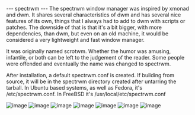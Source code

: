 --- spectrwm ---
The spectrwm window manager was inspired by xmonad and dwm. It shares several characteristics of dwm and has several nice features of its own, things that I always had to add to dwm with scripts or patches. The downside of that is that it's a bit bigger, with more dependencies, than dwm, but even on an old machine, it would be considered a very lightweight and fast window manager.

It was originally named scrotwm. Whether the humor was amusing, infantile, or both can be left to the judgement of the reader. Some people were offended and eventually the name was changed to spectrwm.

After installation, a default spectrwm.conf is created. If building from source, it will be in the spectrwm directory created after untarring the tarball. In Ubuntu based systems, as well as Fedora, it's /etc/spectrwm.conf. In FreeBSD it's /usr/local/etc/spectrwm.conf


![image](https://i.imgur.com/ZZmmn1m.png)
![image](https://i.imgur.com/bXi2TY4.jpg)
![image](https://i.imgur.com/24PNSU6.png)
![image](https://i.imgur.com/ZMx7y4W.jpg)
![image](https://i.imgur.com/PLDGyaa.png)
![image](https://i.imgur.com/51gjcHb.jpg)
![image](https://i.imgur.com/kd9mdvr.png)
